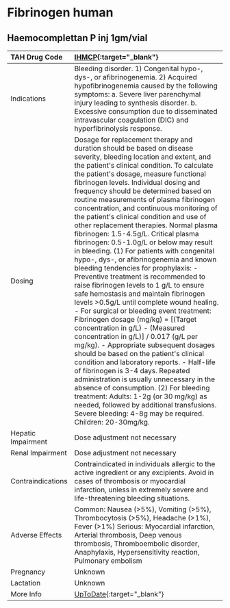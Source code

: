 # Fibrinogen human

## Haemocomplettan P inj 1gm/vial

| TAH Drug Code      | [IHMCP](https://www.tahsda.org.tw/drugs/hissearch.php?drug_code=IHMCP){:target="_blank"}                                                                                                                                                                                                                                                                                                                                                                                                                                                                                                                                                                                                                                                                                                                                                                                                                                                                                                                                                                                                                                                                                                                                                                                                                                                                                                                                                   |
|:-------------------|:-------------------------------------------------------------------------------------------------------------------------------------------------------------------------------------------------------------------------------------------------------------------------------------------------------------------------------------------------------------------------------------------------------------------------------------------------------------------------------------------------------------------------------------------------------------------------------------------------------------------------------------------------------------------------------------------------------------------------------------------------------------------------------------------------------------------------------------------------------------------------------------------------------------------------------------------------------------------------------------------------------------------------------------------------------------------------------------------------------------------------------------------------------------------------------------------------------------------------------------------------------------------------------------------------------------------------------------------------------------------------------------------------------------------------------------------|
| Indications        | Bleeding disorder. 1) Congenital hypo-, dys-, or afibrinogenemia. 2) Acquired hypofibrinogenemia caused by the following symptoms: a. Severe liver parenchymal injury leading to synthesis disorder. b. Excessive consumption due to disseminated intravascular coagulation (DIC) and hyperfibrinolysis response.                                                                                                                                                                                                                                                                                                                                                                                                                                                                                                                                                                                                                                                                                                                                                                                                                                                                                                                                                                                                                                                                                                                          |
| Dosing             | Dosage for replacement therapy and duration should be based on disease severity, bleeding location and extent, and the patient's clinical condition. To calculate the patient's dosage, measure functional fibrinogen levels. Individual dosing and frequency should be determined based on routine measurements of plasma fibrinogen concentration, and continuous monitoring of the patient's clinical condition and use of other replacement therapies. Normal plasma fibrinogen: 1.5-4.5g/L. Critical plasma fibrinogen: 0.5-1.0g/L or below may result in bleeding. (1) For patients with congenital hypo-, dys-, or afibrinogenemia and known bleeding tendencies for prophylaxis: - Preventive treatment is recommended to raise fibrinogen levels to 1 g/L to ensure safe hemostasis and maintain fibrinogen levels >0.5g/L until complete wound healing. - For surgical or bleeding event treatment: Fibrinogen dosage (mg/kg) = [(Target concentration in g/L) - (Measured concentration in g/L)] / 0.017 (g/L per mg/kg). - Appropriate subsequent dosages should be based on the patient's clinical condition and laboratory reports. - Half-life of fibrinogen is 3-4 days. Repeated administration is usually unnecessary in the absence of consumption. (2) For bleeding treatment: Adults: 1-2g (or 30 mg/kg) as needed, followed by additional transfusions. Severe bleeding: 4-8g may be required. Children: 20-30mg/kg. |
| Hepatic Impairment | Dose adjustment not necessary                                                                                                                                                                                                                                                                                                                                                                                                                                                                                                                                                                                                                                                                                                                                                                                                                                                                                                                                                                                                                                                                                                                                                                                                                                                                                                                                                                                                              |
| Renal Impairment   | Dose adjustment not necessary                                                                                                                                                                                                                                                                                                                                                                                                                                                                                                                                                                                                                                                                                                                                                                                                                                                                                                                                                                                                                                                                                                                                                                                                                                                                                                                                                                                                              |
| Contraindications  | Contraindicated in individuals allergic to the active ingredient or any excipients. Avoid in cases of thrombosis or myocardial infarction, unless in extremely severe and life-threatening bleeding situations.                                                                                                                                                                                                                                                                                                                                                                                                                                                                                                                                                                                                                                                                                                                                                                                                                                                                                                                                                                                                                                                                                                                                                                                                                            |
| Adverse Effects    | Common: Nausea (>5%), Vomiting (>5%), Thrombocytosis (>5%), Headache (>1%), Fever (>1%) Serious: Myocardial infarction, Arterial thrombosis, Deep venous thrombosis, Thromboembolic disorder, Anaphylaxis, Hypersensitivity reaction, Pulmonary embolism                                                                                                                                                                                                                                                                                                                                                                                                                                                                                                                                                                                                                                                                                                                                                                                                                                                                                                                                                                                                                                                                                                                                                                                   |
| Pregnancy          | Unknown                                                                                                                                                                                                                                                                                                                                                                                                                                                                                                                                                                                                                                                                                                                                                                                                                                                                                                                                                                                                                                                                                                                                                                                                                                                                                                                                                                                                                                    |
| Lactation          | Unknown                                                                                                                                                                                                                                                                                                                                                                                                                                                                                                                                                                                                                                                                                                                                                                                                                                                                                                                                                                                                                                                                                                                                                                                                                                                                                                                                                                                                                                    |
| More Info          | [UpToDate](https://www.uptodate.com/contents/fibrinogen-concentrate-from-human-plasma-drug-information){:target="_blank"}                                                                                                                                                                                                                                                                                                                                                                                                                                                                                                                                                                                                                                                                                                                                                                                                                                                                                                                                                                                                                                                                                                                                                                                                                                                                                                                  |

